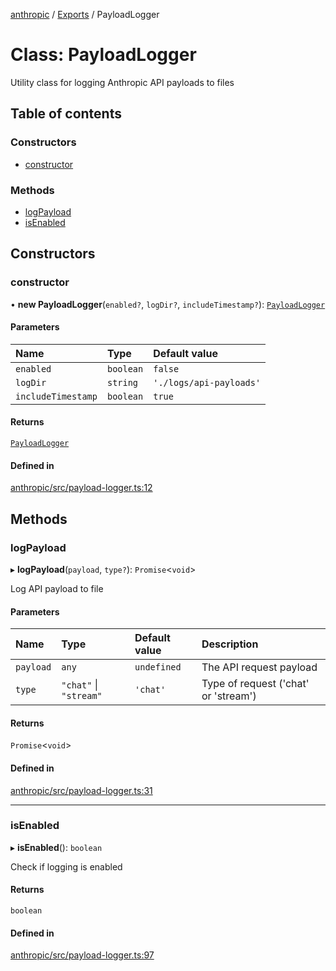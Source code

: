 <!-- 
 ⚠️  AUTO-GENERATED FILE - DO NOT EDIT MANUALLY
 This file is automatically generated by scripts/docs-generator.js
 To make changes, edit the source TypeScript files or update the generator script
-->

[anthropic](../../) / [Exports](../modules) / PayloadLogger

# Class: PayloadLogger

Utility class for logging Anthropic API payloads to files

## Table of contents

### Constructors

- [constructor](PayloadLogger#constructor)

### Methods

- [logPayload](PayloadLogger#logpayload)
- [isEnabled](PayloadLogger#isenabled)

## Constructors

### constructor

• **new PayloadLogger**(`enabled?`, `logDir?`, `includeTimestamp?`): [`PayloadLogger`](PayloadLogger)

#### Parameters

| Name | Type | Default value |
| :------ | :------ | :------ |
| `enabled` | `boolean` | `false` |
| `logDir` | `string` | `'./logs/api-payloads'` |
| `includeTimestamp` | `boolean` | `true` |

#### Returns

[`PayloadLogger`](PayloadLogger)

#### Defined in

[anthropic/src/payload-logger.ts:12](https://github.com/woojubb/robota/blob/71f062d020afc1eae0c94155ab9c882c78b871e7/packages/anthropic/src/payload-logger.ts#L12)

## Methods

### logPayload

▸ **logPayload**(`payload`, `type?`): `Promise`\<`void`\>

Log API payload to file

#### Parameters

| Name | Type | Default value | Description |
| :------ | :------ | :------ | :------ |
| `payload` | `any` | `undefined` | The API request payload |
| `type` | ``"chat"`` \| ``"stream"`` | `'chat'` | Type of request ('chat' or 'stream') |

#### Returns

`Promise`\<`void`\>

#### Defined in

[anthropic/src/payload-logger.ts:31](https://github.com/woojubb/robota/blob/71f062d020afc1eae0c94155ab9c882c78b871e7/packages/anthropic/src/payload-logger.ts#L31)

___

### isEnabled

▸ **isEnabled**(): `boolean`

Check if logging is enabled

#### Returns

`boolean`

#### Defined in

[anthropic/src/payload-logger.ts:97](https://github.com/woojubb/robota/blob/71f062d020afc1eae0c94155ab9c882c78b871e7/packages/anthropic/src/payload-logger.ts#L97)
